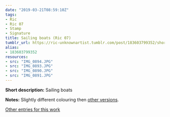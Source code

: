 ```yaml
---
date: "2019-03-21T08:59:10Z"
tags:
- Ric
- Ric 07
- Stamp
- Signature
title: Sailing boats (Ric 07)
tumblr_url: https://ric-unknownartist.tumblr.com/post/183603799352/short-description-sailing-boats-notes-slightly
alias:
- 183603799352
resources:
- src: "IMG_0894.JPG"
- src: "IMG_0893.JPG"
- src: "IMG_0890.JPG"
- src: "IMG_0891.JPG"
---
```


**Short description:** Sailing boats

**Notes:** Slightly different colouring then [other versions](/tags/Ric-07).

[Other entries for this work](/tags/Ric-07)
